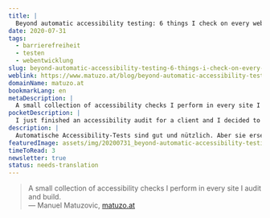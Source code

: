```yaml
---
title: |
  Beyond automatic accessibility testing: 6 things I check on every website I build
date: 2020-07-31
tags:
  - barrierefreiheit
  - testen
  - webentwicklung
slug: beyond-automatic-accessibility-testing-6-things-i-check-on-every-website-i-build
weblink: https://www.matuzo.at/blog/beyond-automatic-accessibility-testing-6-things-i-check-on-every-website-i-build/
domainName: matuzo.at
bookmarkLang: en
metaDescription: |
  A small collection of accessibility checks I perform in every site I audit and build.
pocketDescription: |
  I just finished an accessibility audit for a client and I decided to share some quick checks I perform in every site I audit and build. It’s something that you can apply to your project right away, you don’t have to learn a tool or a software.
description: |
  Automatische Accessibility-Tests sind gut und nützlich. Aber sie ersetzen die manuelle Prüfung nicht. Manuel zeigt in seinem Blopost ein paar praktische Tipps wie getestet werden kann.
featuredImage: assets/img/20200731_beyond-automatic-accessibility-testing-6-things-i-check-on-every-website-i-build.png
timeToRead: 3
newsletter: true
status: needs-translation
---
```

<blockquote lang="en">A small collection of accessibility checks I perform in every site I audit and build.
<footer>— Manuel Matuzovic, <a href="https://www.matuzo.at/blog/beyond-automatic-accessibility-testing-6-things-i-check-on-every-website-i-build/">matuzo.at</a></footer></blockquote>

